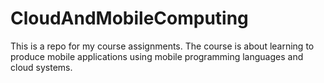 # CloudAndMobileComputing
This is a repo for my course assignments. The course is about learning to produce mobile applications using mobile programming languages and cloud systems.
